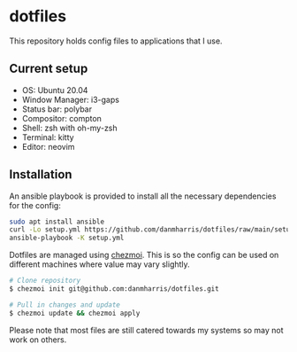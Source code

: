 # dotfiles

This repository holds config files to applications that I use.

## Current setup

* OS: Ubuntu 20.04
* Window Manager: i3-gaps
* Status bar: polybar
* Compositor: compton
* Shell: zsh with oh-my-zsh
* Terminal: kitty
* Editor: neovim

## Installation

An ansible playbook is provided to install all the necessary dependencies for
the config:

```sh
sudo apt install ansible
curl -Lo setup.yml https://github.com/danmharris/dotfiles/raw/main/setup.yml
ansible-playbook -K setup.yml
```

Dotfiles are managed using [chezmoi](https://www.chezmoi.io/). This is so the
config can be used on different machines where value may vary slightly.

```sh
# Clone repository
$ chezmoi init git@github.com:danmharris/dotfiles.git
```

```sh
# Pull in changes and update
$ chezmoi update && chezmoi apply
```

Please note that most files are still catered towards my systems so may not
work on others.
